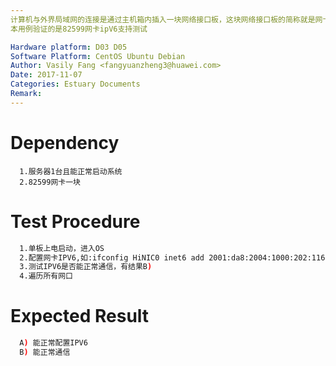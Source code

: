 ```yaml
---
计算机与外界局域网的连接是通过主机箱内插入一块网络接口板，这块网络接口板的简称就是网卡，我们主要验证的是PCIe 82599网卡在我们服务器上的性能。
本用例验证的是82599网卡ipV6支持测试

Hardware platform: D03 D05  
Software Platform: CentOS Ubuntu Debian 
Author: Vasily Fang <fangyuanzheng3@huawei.com>  
Date: 2017-11-07
Categories: Estuary Documents  
Remark:
---
```


# Dependency
```
  1.服务器1台且能正常启动系统
  2.82599网卡一块
```

# Test Procedure
```bash
  1.单板上电启动，进入OS
  2.配置网卡IPV6,如:ifconfig HiNIC0 inet6 add 2001:da8:2004:1000:202:116:160:41/64 up，有结果A)
  3.测试IPV6是否能正常通信，有结果B)
  4.遍历所有网口
```

# Expected Result
```bash
  A) 能正常配置IPV6
  B) 能正常通信
```
